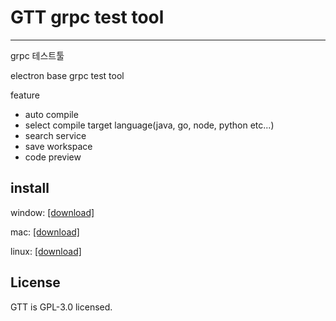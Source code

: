 # GTT grpc test tool
---
grpc 테스트툴

electron base grpc test tool

feature
- auto compile
- select compile target language(java, go, node, python etc...)
- search service
- save workspace
- code preview

install
---
window: [\[download\]]()

mac: [\[download\]]()

linux: [\[download\]]()

License
---
GTT is GPL-3.0 licensed.
